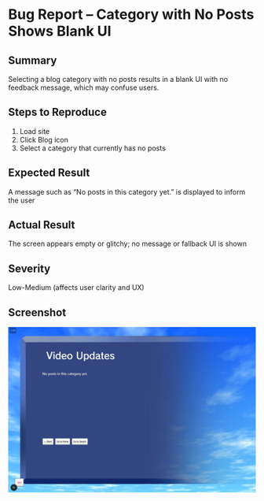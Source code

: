 # Bug Report – Category with No Posts Shows Blank UI

## Summary
Selecting a blog category with no posts results in a blank UI with no feedback message, which may confuse users.

## Steps to Reproduce
1. Load site
2. Click Blog icon
3. Select a category that currently has no posts

## Expected Result
A message such as “No posts in this category yet.” is displayed to inform the user

## Actual Result
The screen appears empty or glitchy; no message or fallback UI is shown

## Severity
Low-Medium (affects user clarity and UX)

## Screenshot  
![Bug Screenshot](../../screenshots/bug2.JPG)


